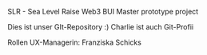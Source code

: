 SLR - Sea Level Raise
Web3 BUI Master prototype project 

Dies ist unser GIt-Repository :)
Charlie ist auch Git-Profii

Rollen
UX-Managerin: Franziska Schicks